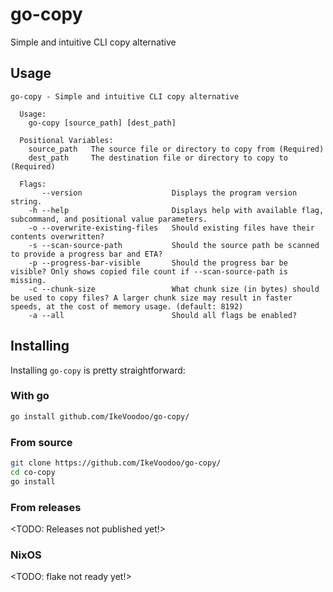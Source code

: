 # go-copy
Simple and intuitive CLI copy alternative

## Usage
```
go-copy - Simple and intuitive CLI copy alternative

  Usage:
    go-copy [source_path] [dest_path]

  Positional Variables: 
    source_path   The source file or directory to copy from (Required)
    dest_path     The destination file or directory to copy to (Required)

  Flags: 
       --version                    Displays the program version string.
    -h --help                       Displays help with available flag, subcommand, and positional value parameters.
    -o --overwrite-existing-files   Should existing files have their contents overwritten?
    -s --scan-source-path           Should the source path be scanned to provide a progress bar and ETA?
    -p --progress-bar-visible       Should the progress bar be visible? Only shows copied file count if --scan-source-path is missing.
    -c --chunk-size                 What chunk size (in bytes) should be used to copy files? A larger chunk size may result in faster speeds, at the cost of memory usage. (default: 8192)
    -a --all                        Should all flags be enabled?
```

## Installing
Installing `go-copy` is pretty straightforward:

### With go
```sh
go install github.com/IkeVoodoo/go-copy/
```

### From source
```sh
git clone https://github.com/IkeVoodoo/go-copy/
cd co-copy
go install
```

### From releases
<TODO: Releases not published yet!>

### NixOS
<TODO: flake not ready yet!>
